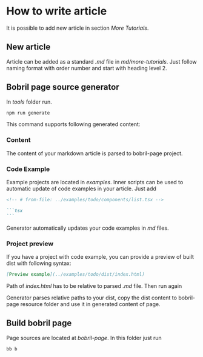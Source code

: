 # How to write article

It is possible to add new article in section _More Tutorials_.

## New article

Article can be added as a standard _.md_ file in _md/more-tutorials_. Just follow naming format with order number and start with heading level 2.

## Bobril page source generator

In _tools_ folder run.

```bash
npm run generate
```

This command supports following generated content:

### Content

The content of your markdown article is parsed to bobril-page project.

### Code Example

Example projects are located in _examples_. Inner scripts can be used to automatic update of code examples in your article. Just add

````markdown
<!-- # from-file: ../examples/todo/components/list.tsx -->

```tsx
```
````

Generator automatically updates your code examples in _md_ files.

### Project preview

If you have a project with code example, you can provide a preview of built dist with following syntax:

```markdown
[Preview example](../examples/todo/dist/index.html)
```

Path of _index.html_ has to be relative to parsed _.md_ file. Then run again

Generator parses relative paths to your dist, copy the dist content to bobril-page resource folder and use it in generated content of page.

## Build bobril page

Page sources are located at _bobril-page_. In this folder just run

```bash
bb b
```
